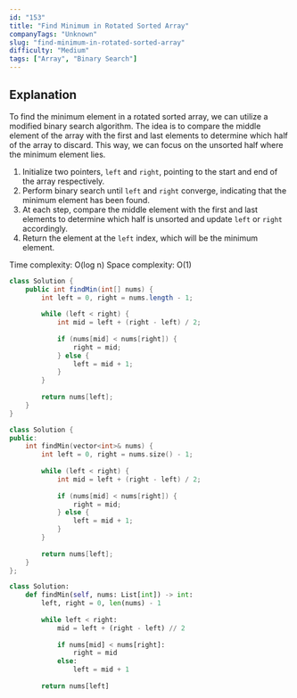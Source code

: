 ```yaml
---
id: "153"
title: "Find Minimum in Rotated Sorted Array"
companyTags: "Unknown"
slug: "find-minimum-in-rotated-sorted-array"
difficulty: "Medium"
tags: ["Array", "Binary Search"]
---
```


## Explanation

To find the minimum element in a rotated sorted array, we can utilize a modified binary search algorithm. The idea is to compare the middle element of the array with the first and last elements to determine which half of the array to discard. This way, we can focus on the unsorted half where the minimum element lies.

1. Initialize two pointers, `left` and `right`, pointing to the start and end of the array respectively.
2. Perform binary search until `left` and `right` converge, indicating that the minimum element has been found.
3. At each step, compare the middle element with the first and last elements to determine which half is unsorted and update `left` or `right` accordingly.
4. Return the element at the `left` index, which will be the minimum element.

Time complexity: O(log n)
Space complexity: O(1)
```java
class Solution {
    public int findMin(int[] nums) {
        int left = 0, right = nums.length - 1;
        
        while (left < right) {
            int mid = left + (right - left) / 2;
            
            if (nums[mid] < nums[right]) {
                right = mid;
            } else {
                left = mid + 1;
            }
        }
        
        return nums[left];
    }
}
```

```cpp
class Solution {
public:
    int findMin(vector<int>& nums) {
        int left = 0, right = nums.size() - 1;
        
        while (left < right) {
            int mid = left + (right - left) / 2;
            
            if (nums[mid] < nums[right]) {
                right = mid;
            } else {
                left = mid + 1;
            }
        }
        
        return nums[left];
    }
};
```

```python
class Solution:
    def findMin(self, nums: List[int]) -> int:
        left, right = 0, len(nums) - 1
        
        while left < right:
            mid = left + (right - left) // 2
            
            if nums[mid] < nums[right]:
                right = mid
            else:
                left = mid + 1
        
        return nums[left]
```
